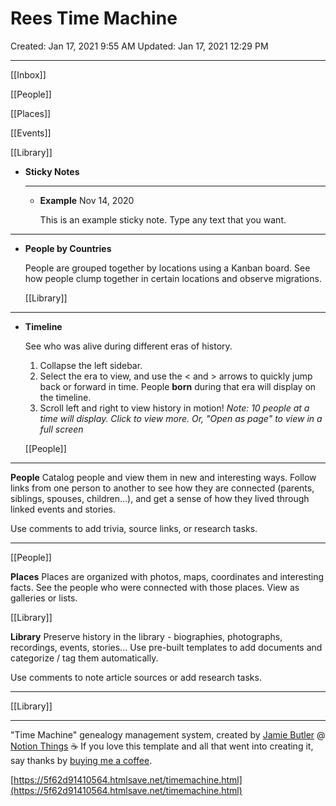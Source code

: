 # Rees Time Machine

Created: Jan 17, 2021 9:55 AM
Updated: Jan 17, 2021 12:29 PM

---

[[Inbox]]

[[People]]

[[Places]]

[[Events]]

[[Library]]

- **Sticky Notes**

    ---

    - **Example** Nov 14, 2020

        This is an example sticky note. Type any text that you want.

---

- **People by Countries**

    People are grouped together by locations using a Kanban board. See how people clump together in certain locations and observe migrations.

    [[Library]]

---

- **Timeline**

    See who was alive during different eras of history. 
    1. Collapse the left sidebar. 
    2. Select the era to view, and use the < and > arrows to quickly jump back or forward in time. People **born** during that era will display on the timeline.
    3. Scroll left and right to view history in motion!
          *Note: 10 people at a time will display. Click to view more. Or, "Open as page" to view in a full screen*

    [[People]]

---

**People**
Catalog people and view them in new and interesting ways. Follow links from one person to another to see how they are connected (parents, siblings, spouses, children...), and get a sense of how they lived through linked events and stories. 

Use comments to add trivia, source links, or research tasks.

---

[[People]]

**Places**
Places are organized with photos, maps, coordinates and interesting facts. See the people who were connected with those places. View as galleries or lists.

[[Library]]

**Library**
Preserve history in the library - biographies, photographs, recordings, events, stories... Use pre-built templates to add documents and categorize / tag them automatically.

Use comments to note article sources or add research tasks.

---

[[Library]]

---

"Time Machine" genealogy management system, created by [Jamie Butler](https://bit.ly/2T2jkyL) @ [Notion Things](http://bit.ly/NotionThings)
☕️ If you love this template and all that went into creating it, say thanks by [buying me a coffee](http://bit.ly/2MyWxKZ).

[https://5f62d91410564.htmlsave.net/timemachine.html](https://5f62d91410564.htmlsave.net/timemachine.html)